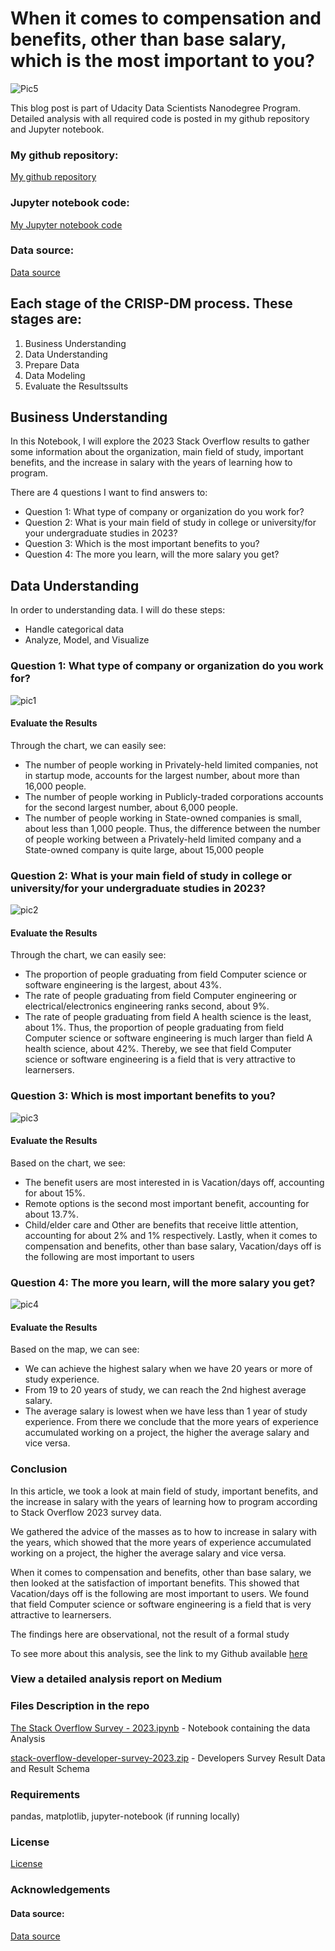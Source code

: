 # When it comes to compensation and benefits, other than base salary, which is the most important to you?
![Pic5](https://s3.ap-southeast-1.amazonaws.com/techover.storage/wp-content/uploads/2024/06/09212236/Pic5.png)

This blog post is part of Udacity Data Scientists Nanodegree Program. Detailed analysis with all required code is posted in my github repository and Jupyter notebook.

### My github repository: 
[My github repository](https://github.com/CaroHanh/Stack-Overflow-Developer-Survey)

### Jupyter notebook code:
[My Jupyter notebook code](https://github.com/CaroHanh/Stack-Overflow-Developer-Survey/blob/main/The%20Stack%20Overflow%20Survey%20-%202023.ipynb)

### Data source:
[Data source](https://survey.stackoverflow.co/)

## Each stage of the CRISP-DM process. These stages are:
1. Business Understanding
2. Data Understanding
3. Prepare Data
4. Data Modeling
5. Evaluate the Resultssults

## Business Understanding
In this Notebook, I will explore the 2023 Stack Overflow results to gather some information about the organization, main field of study, important benefits, and the increase in salary with the years of learning how to program.

There are 4 questions I want to find answers to:

- Question 1: What type of company or organization do you work for?
- Question 2: What is your main field of study in college or university/for your undergraduate studies in 2023?
- Question 3: Which is the most important benefits to you?
- Question 4: The more you learn, will the more salary you get?

## Data Understanding
In order to understanding data. I will do these steps:

- Handle categorical data
- Analyze, Model, and Visualize

### Question 1: What type of company or organization do you work for?

![pic1](https://s3.ap-southeast-1.amazonaws.com/techover.storage/wp-content/uploads/2024/06/09210055/Pic1-1.png)


#### **Evaluate the Results**
Through the chart, we can easily see:
- The number of people working in Privately-held limited companies, not in startup mode, accounts for the largest number, about more than 16,000 people.
- The number of people working in Publicly-traded corporations accounts for the second largest number, about 6,000 people.
- The number of people working in State-owned companies is small, about less than 1,000 people.
Thus, the difference between the number of people working between a Privately-held limited company and a State-owned company is quite large, about 15,000 people

### Question 2: What is your main field of study in college or university/for your undergraduate studies in 2023?

![pic2](https://s3.ap-southeast-1.amazonaws.com/techover.storage/wp-content/uploads/2024/06/09210258/Pic2-1.png)



#### **Evaluate the Results**
Through the chart, we can easily see:
- The proportion of people graduating from field Computer science or software engineering is the largest, about 43%.
- The rate of people graduating from field Computer engineering or electrical/electronics engineering ranks second, about 9%.
- The rate of people graduating from field A health science is the least, about 1%.
Thus, the proportion of people graduating from field Computer science or software engineering is much larger than field A health science, about 42%. Thereby, we see that field Computer science or software engineering is a field that is very attractive to learnersers.

### Question 3: Which is most important benefits to you?

![pic3](https://s3.ap-southeast-1.amazonaws.com/techover.storage/wp-content/uploads/2024/06/08213234/Pic3.png)

#### **Evaluate the Results**
Based on the chart, we see:
- The benefit users are most interested in is Vacation/days off, accounting for about 15%.
- Remote options is the second most important benefit, accounting for about 13.7%.
- Child/elder care and Other are benefits that receive little attention, accounting for about 2% and 1% respectively.
Lastly, when it comes to compensation and benefits, other than base salary, Vacation/days off is the following are most important to users

### Question 4: The more you learn, will the more salary you get?

![pic4](https://s3.ap-southeast-1.amazonaws.com/techover.storage/wp-content/uploads/2024/06/08213238/Pic4.png)

#### **Evaluate the Results**
Based on the map, we can see:
- We can achieve the highest salary when we have 20 years or more of study experience.
- From 19 to 20 years of study, we can reach the 2nd highest average salary.
- The average salary is lowest when we have less than 1 year of study experience.
From there we conclude that the more years of experience accumulated working on a project, the higher the average salary and vice versa.

### Conclusion
In this article, we took a look at main field of study, important benefits, and the increase in salary with the years of learning how to program according to Stack Overflow 2023 survey data.

We gathered the advice of the masses as to how to increase in salary with the years, which showed that the more years of experience accumulated working on a project, the higher the average salary and vice versa.

When it comes to compensation and benefits, other than base salary, we then looked at the satisfaction of important benefits. This showed that Vacation/days off is the following are most important to users.
We found that field Computer science or software engineering is a field that is very attractive to learnersers.

The findings here are observational, not the result of a formal study

To see more about this analysis, see the link to my Github available [here](https://github.com/CaroHanh/Stack-Overflow-Developer-Survey)

### View a detailed analysis report on Medium


### Files Description in the repo
[The Stack Overflow Survey - 2023.ipynb](https://github.com/CaroHanh/Stack-Overflow-Developer-Survey/blob/main/The%20Stack%20Overflow%20Survey%20-%202023.ipynb) - Notebook containing the data Analysis

[stack-overflow-developer-survey-2023.zip](https://github.com/CaroHanh/Stack-Overflow-Developer-Survey/blob/main/stack-overflow-developer-survey-2023.zip) - Developers Survey Result Data and Result Schema

### Requirements
pandas, matplotlib, jupyter-notebook (if running locally)

### License
[License](https://github.com/CaroHanh/Stack-Overflow-Developer-Survey/blob/main/LICENSE)

### Acknowledgements
#### Data source:
[Data source](https://survey.stackoverflow.co/)
